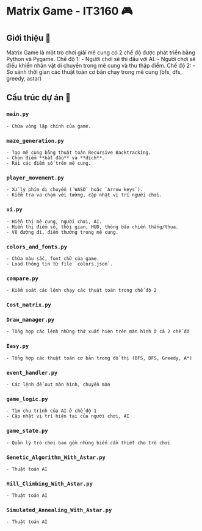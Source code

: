 # Matrix Game - IT3160 🎮

## Giới thiệu 📜
Matrix Game là một trò chơi giải mê cung có 2 chế độ được phát triển bằng Python và Pygame.
Chế độ 1:
    - Người chơi sẽ thi đấu với AI.
    - Người chơi sẽ điều khiển nhân vật di chuyển trong mê cung và thu thập điểm.
Chế độ 2: 
    - So sánh thời gian các thuật toán cơ bản chạy trong mê cung (bfs, dfs, greedy, astar)
## Cấu trúc dự án 📂

### `main.py`
    - Chứa vòng lặp chính của game.

### `maze_generation.py`
    - Tạo mê cung bằng thuật toán Recursive Backtracking.
    - Chọn điểm **bắt đầu** và **đích**.
    - Rải các điểm số trên mê cung.

### `player_movement.py`
    - Xử lý phím di chuyển (`WASD` hoặc `Arrow keys`).
    - Kiểm tra va chạm với tường, cập nhật vị trí người chơi.

### `ui.py`
    - Hiển thị mê cung, người chơi, AI.
    - Hiển thị điểm số, thời gian, HUD, thông báo chiến thắng/thua.
    - Vẽ đường đi, điểm thưởng trong mê cung.

### `colors_and_fonts.py`
    - Chứa màu sắc, font chữ của game.
    - Load thông tin từ file `colors.json`.

### `compare.py`
    - Kiểm soát các lệnh chạy các thuật toán trong chế độ 2

### `Cost_matrix.py`

### `Draw_manager.py`
    - Tổng hợp các lệnh những thứ xuất hiện trên màn hình ở cả 2 chế độ

### `Easy.py`
    - Tổng hợp các thuật toán cơ bản trong đồ thị (BFS, DFS, Greedy, A*)

### `event_handler.py`
    - Các lệnh để out màn hình, chuyển màn

### `game_logic.py`
    - Tìm chu trình của AI ở chế độ 1
    - Cập nhật vị trí hiện tại của người chơi, AI

### `game_state.py`
    - Quản lý trò chơi bao gồm những biến cần thiết cho trò chơi
    
### `Genetic_Algorithm_With_Astar.py`
    - Thuật toán AI

### `Hill_Climbing_With_Astar.py`
    - Thuật toán AI

### `Simulated_Annealing_With_Astar.py`
    - Thuật toán AI